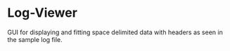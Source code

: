 # Log-Viewer
GUI for displaying and fitting space delimited data with headers as seen in the sample log file.
